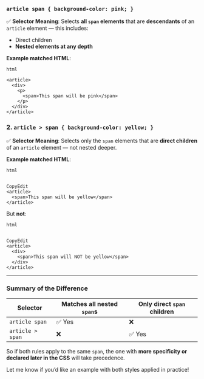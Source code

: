 ### `article span { background-color: pink; }`

✅ **Selector Meaning**:
 Selects **all `span` elements** that are **descendants** of an `article` element — this includes:

- Direct children
- **Nested elements at any depth**

**Example matched HTML**:

```
html

<article>
  <div>
    <p>
      <span>This span will be pink</span>
    </p>
  </div>
</article>
```

### 2. `article > span { background-color: yellow; }`

✅ **Selector Meaning**:
 Selects only the `span` elements that are **direct children** of an `article` element — not nested deeper.

**Example matched HTML**:

```
html


CopyEdit
<article>
  <span>This span will be yellow</span>
</article>
```

But **not**:

```
html


CopyEdit
<article>
  <div>
    <span>This span will NOT be yellow</span>
  </div>
</article>
```

------

### Summary of the Difference

| Selector         | Matches all nested `span`s | Only direct `span` children |
| ---------------- | -------------------------- | --------------------------- |
| `article span`   | ✅ Yes                      | ❌                           |
| `article > span` | ❌                          | ✅ Yes                       |



So if both rules apply to the same `span`, the one with **more specificity or declared later in the CSS** will take precedence.

Let me know if you’d like an example with both styles applied in practice!